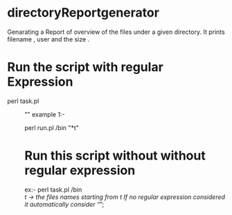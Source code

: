 # directoryReportgenerator
Genarating a Report of overview of the files under a given directory. It prints filename , user and the size .


# Run the script with regular Expression
perl task.pl <dir> "<regular Expression in quotes >" 
 example 1:-
 
perl run.pl /bin  "*t"
 
# Run this script without without regular expression

 ex:- perl task.pl /bin  
*t -> the files names starting from  t
If no regular expression considered it automatically consider “*”;



